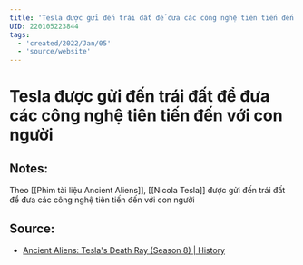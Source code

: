 ```yaml
---
title: 'Tesla được gửi đến trái đất để đưa các công nghệ tiên tiến đến với con người'
UID: 220105223844
tags:
  - 'created/2022/Jan/05'
  - 'source/website'
---
```

# Tesla được gửi đến trái đất để đưa các công nghệ tiên tiến đến với con người

## Notes:
Theo [[Phim tài liệu Ancient Aliens]], [[Nicola Tesla]] được gửi đến trái đất để đưa các công nghệ tiên tiến đến với con người

## Source:
- [Ancient Aliens: Tesla's Death Ray (Season 8) | History](https://youtu.be/OwbWQRPWHh0)
